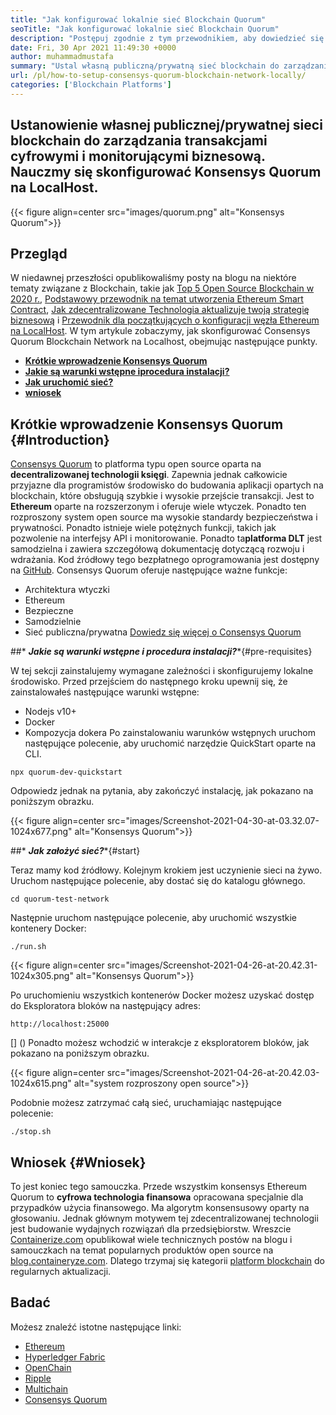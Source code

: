 ```yaml
---
title: "Jak konfigurować lokalnie sieć Blockchain Quorum" 
seoTitle: "Jak konfigurować lokalnie sieć Blockchain Quorum" 
description: "Postępuj zgodnie z tym przewodnikiem, aby dowiedzieć się o procesie instalacji Consensys Quorum Blockchain na LocalHost. Konsensys Quorum to blockchain oparty na Etherum Open Source." 
date: Fri, 30 Apr 2021 11:49:30 +0000
author: muhammadmustafa
summary: "Ustal własną publiczną/prywatną sieć blockchain do zarządzania i monitorowania transakcji cyfrowych i monitorowania biznesowych. Nauczmy się skonfigurować Konsensys Quorum na LocalHost." 
url: /pl/how-to-setup-consensys-quorum-blockchain-network-locally/
categories: ['Blockchain Platforms']
---
```


## Ustanowienie własnej publicznej/prywatnej sieci blockchain do zarządzania transakcjami cyfrowymi i monitorującymi biznesową. Nauczmy się skonfigurować Konsensys Quorum na LocalHost.

{{< figure align=center src="images/quorum.png" alt="Konsensys Quorum">}}


## Przegląd
W niedawnej przeszłości opublikowaliśmy posty na blogu na niektóre tematy związane z Blockchain, takie jak [Top 5 Open Source Blockchain w 2020 r.][1], [Podstawowy przewodnik na temat utworzenia Ethereum Smart Contract][2], [Jak zdecentralizowane Technologia aktualizuje twoją strategię biznesową][3] i [Przewodnik dla początkujących o konfiguracji węzła Ethereum na LocalHost][4]. W tym artykule zobaczymy, jak skonfigurować Consensys Quorum Blockchain Network na Localhost, obejmując następujące punkty.
* **[Krótkie wprowadzenie Konsensys Quorum][5]** 
* **[Jakie są warunki wstępne i**procedura instalacji**?][6]** 
* **[Jak uruchomić sieć?][7]** 
* **[wniosek][8]** 

## **Krótkie wprowadzenie Konsensys Quorum** {#Introduction}

[Consensys Quorum][9] to platforma typu open source oparta na **decentralizowanej technologii księgi**. Zapewnia jednak całkowicie przyjazne dla programistów środowisko do budowania aplikacji opartych na blockchain, które obsługują szybkie i wysokie przejście transakcji. Jest to **Ethereum** oparte na rozszerzonym i oferuje wiele wtyczek. Ponadto ten rozproszony system open source ma wysokie standardy bezpieczeństwa i prywatności. Ponadto istnieje wiele potężnych funkcji, takich jak pozwolenie na interfejsy API i monitorowanie. Ponadto ta**platforma DLT** jest samodzielna i zawiera szczegółową dokumentację dotyczącą rozwoju i wdrażania. Kod źródłowy tego bezpłatnego oprogramowania jest dostępny na [GitHub][10].
Consensys Quorum oferuje następujące ważne funkcje:
  * Architektura wtyczki
  * Ethereum
  * Bezpieczne
  * Samodzielnie
  * Sieć publiczna/prywatna
[Dowiedz się więcej o Consensys Quorum][11]

##* ***Jakie są warunki wstępne i procedura instalacji?****{#pre-requisites}

W tej sekcji zainstalujemy wymagane zależności i skonfigurujemy lokalne środowisko. Przed przejściem do następnego kroku upewnij się, że zainstalowałeś następujące warunki wstępne:
  * Nodejs v10+
  * Docker
  * Kompozycja dokera
Po zainstalowaniu warunków wstępnych uruchom następujące polecenie, aby uruchomić narzędzie QuickStart oparte na CLI.
```
npx quorum-dev-quickstart
```
Odpowiedz jednak na pytania, aby zakończyć instalację, jak pokazano na poniższym obrazku.

{{< figure align=center src="images/Screenshot-2021-04-30-at-03.32.07-1024x677.png" alt="Konsensys Quorum">}}


##* ***Jak założyć sieć?****{#start}

Teraz mamy kod źródłowy. Kolejnym krokiem jest uczynienie sieci na żywo.
Uruchom następujące polecenie, aby dostać się do katalogu głównego.
```
cd quorum-test-network
```
Następnie uruchom następujące polecenie, aby uruchomić wszystkie kontenery Docker:
```
./run.sh
```

{{< figure align=center src="images/Screenshot-2021-04-26-at-20.42.31-1024x305.png" alt="Konsensys Quorum">}}

Po uruchomieniu wszystkich kontenerów Docker możesz uzyskać dostęp do Eksploratora bloków na następujący adres:
```
http://localhost:25000
```
[] ()
Ponadto możesz wchodzić w interakcje z eksploratorem bloków, jak pokazano na poniższym obrazku.

{{< figure align=center src="images/Screenshot-2021-04-26-at-20.42.03-1024x615.png" alt="system rozproszony open source">}}

Podobnie możesz zatrzymać całą sieć, uruchamiając następujące polecenie:
```
./stop.sh 
```

## Wniosek {#Wniosek}

To jest koniec tego samouczka. Przede wszystkim konsensys Ethereum Quorum to **cyfrowa technologia finansowa** opracowana specjalnie dla przypadków użycia finansowego. Ma algorytm konsensusowy oparty na głosowaniu. Jednak głównym motywem tej zdecentralizowanej technologii jest budowanie wydajnych rozwiązań dla przedsiębiorstw.
Wreszcie [Containerize.com][12] opublikował wiele technicznych postów na blogu i samouczkach na temat popularnych produktów open source na [blog.containeryze.com][13]. Dlatego trzymaj się kategorii [platform blockchain][14] do regularnych aktualizacji.

## Badać
Możesz znaleźć istotne następujące linki:
  * [Ethereum][15]
  * [Hyperledger Fabric][16]
  * [OpenChain][17]
  * [Ripple][18]
  * [Multichain][19]
  * [Consensys Quorum][9]



[1]: https://blog.containerize.com/blockchain-platforms/top-5-open-source-blockchain-platforms-in-2020/
[2]: https://blog.containerize.com/
[3]: https://blog.containerize.com/2020/11/27/how-decentralized-technology-upgrades-your-business-strategy/
[4]: https://blog.containerize.com/2020/12/23/a-beginners-guide-to-setup-ethereum-node-on-localhost/
[5]: #Introduction
[6]: #pre-requisites
[7]: #start
[8]: #Conclusion
[9]: https://products.containerize.com/blockchain-platforms/consensys-quorum
[10]: https://github.com/ConsenSys/quorum
[11]: https://consensys.net/quorum/
[12]: https://www.containerize.com/
[13]: https://blog.containerize.com/
[14]: https://products.containerize.com/blockchain-platforms/
[15]: https://products.containerize.com/blockchain-platforms/ethereum
[16]: https://products.containerize.com/blockchain-platforms/hyperledger-fabric
[17]: https://products.containerize.com/blockchain-platforms/openchain
[18]: https://products.containerize.com/blockchain-platforms/ripple
[19]: https://products.containerize.com/blockchain-platforms/multichain
